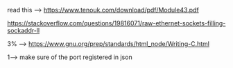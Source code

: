 read this --> https://www.tenouk.com/download/pdf/Module43.pdf

https://stackoverflow.com/questions/19816071/raw-ethernet-sockets-filling-sockaddr-ll

3% --> https://www.gnu.org/prep/standards/html_node/Writing-C.html

1--> make sure of the port registered in json 
